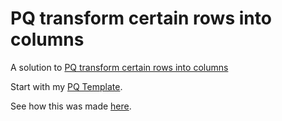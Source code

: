 # PQ transform certain rows into columns

A solution to [PQ transform certain rows into columns](https://www.reddit.com/r/excel/comments/bdgjzv/pq_transform_certain_rows_into_columns/)

Start with my [PQ Template](https://github.com/tirlibibi17/excel-pq/tree/master/PQ%20Template).

See how this was made [here](https://youtu.be/Ms0UqRK1lCM).